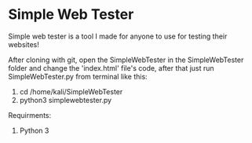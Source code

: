 #   Simple Web Tester  


Simple web tester is a tool I made for anyone to use for testing their websites!

After cloning with git, open the SimpleWebTester in the SimpleWebTester folder and change the 'index.html' file's code, after that just run SimpleWebTester.py from terminal like this:

1. cd /home/kali/SimpleWebTester
2. python3 simplewebtester.py

Requirments:
1. Python 3
